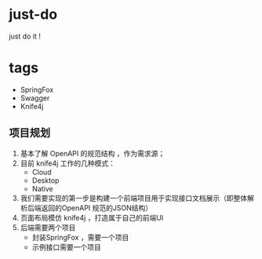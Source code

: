 # just-do
just do it !

# tags
- SpringFox
- Swagger
- Knife4j

## 项目规划

1. 基本了解 OpenAPI 的规范结构 ，作为需求源；
2. 目前 knife4j 工作的几种模式：
   - Cloud
   - Desktop
   - Native
3. 我们需要实现的第一步是构建一个前端项目用于实现接口文档展示（即整体解析后端返回的OpenAPI 规范的JSON结构）
4. 页面布局模仿 knife4j ，打造属于自己的前端UI
5. 后端需要两个项目
   - 封装SpringFox ，需要一个项目
   - 示例接口需要一个项目
